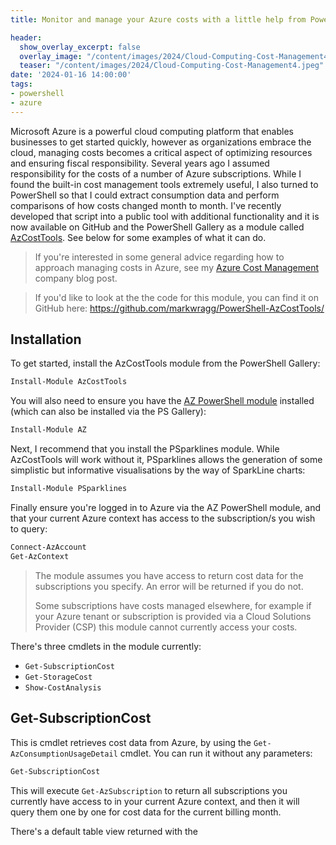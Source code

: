 ```yaml
---
title: Monitor and manage your Azure costs with a little help from PowerShell

header:
  show_overlay_excerpt: false
  overlay_image: "/content/images/2024/Cloud-Computing-Cost-Management4.jpeg"
  teaser: "/content/images/2024/Cloud-Computing-Cost-Management4.jpeg"
date: '2024-01-16 14:00:00'
tags:
- powershell
- azure
---
```


Microsoft Azure is a powerful cloud computing platform that enables businesses to get started quickly, however as organizations embrace the cloud, managing costs becomes a critical aspect of optimizing resources and ensuring fiscal responsibility. Several years ago I assumed responsibility for the costs of a number of Azure subscriptions. While I found the built-in cost management tools extremely useful, I also turned to PowerShell so that I could extract consumption data and perform comparisons of how costs changed month to month. I've recently developed that script into a public tool with additional functionality and it is now available on GitHub and the PowerShell Gallery as a module called [AzCostTools](https://github.com/markwragg/PowerShell-AzCostTools). See below for some examples of what it can do.

> If you're interested in some general advice regarding how to approach managing costs in Azure, see my [Azure Cost Management](https://mpfe.uk/blog/2023-03-31-azure-cost-management/) company blog post. 

> If you'd like to look at the the code for this module, you can find it on GitHub here: https://github.com/markwragg/PowerShell-AzCostTools/

## Installation

To get started, install the AzCostTools module from the PowerShell Gallery:

```powershell
Install-Module AzCostTools
```

You will also need to ensure you have the [AZ PowerShell module](https://learn.microsoft.com/en-us/powershell/azure/new-azureps-module-az) installed (which can also be installed via the PS Gallery):

```powershell
Install-Module AZ
```

 Next, I recommend that you install the PSparklines module. While AzCostTools will work without it, PSparklines allows the generation of some simplistic but informative visualisations by the way of SparkLine charts:

```powershell
Install-Module PSparklines
```

Finally ensure you're logged in to Azure via the AZ PowerShell module, and that your current Azure context has access to the subscription/s you wish to query:

```powershell
Connect-AzAccount
Get-AzContext
```

> The module assumes you have access to return cost data for the subscriptions you specify. An error will be returned if you do not.
>
> Some subscriptions have costs managed elsewhere, for example if your Azure tenant or subscription is provided via a Cloud Solutions Provider (CSP) this module cannot currently access your costs.

There's three cmdlets in the module currently:

- `Get-SubscriptionCost`
- `Get-StorageCost`
- `Show-CostAnalysis`

## Get-SubscriptionCost

This is cmdlet retrieves cost data from Azure, by using the `Get-AzConsumptionUsageDetail` cmdlet. You can run it without any parameters:

```powershell
Get-SubscriptionCost
```

This will execute `Get-AzSubscription` to return all subscriptions you currently have access to in your current Azure context, and then it will query them one by one for cost data for the current billing month.

There's a default table view returned with the 